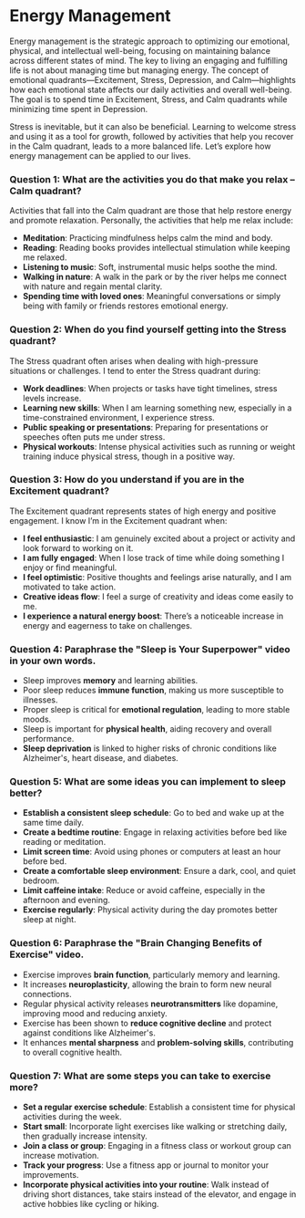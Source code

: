 # Energy Management

Energy management is the strategic approach to optimizing our emotional, physical, and intellectual well-being, focusing on maintaining balance across different states of mind. The key to living an engaging and fulfilling life is not about managing time but managing energy. The concept of emotional quadrants—Excitement, Stress, Depression, and Calm—highlights how each emotional state affects our daily activities and overall well-being. The goal is to spend time in Excitement, Stress, and Calm quadrants while minimizing time spent in Depression.

Stress is inevitable, but it can also be beneficial. Learning to welcome stress and using it as a tool for growth, followed by activities that help you recover in the Calm quadrant, leads to a more balanced life. Let’s explore how energy management can be applied to our lives.

### Question 1: What are the activities you do that make you relax – Calm quadrant?
Activities that fall into the Calm quadrant are those that help restore energy and promote relaxation. Personally, the activities that help me relax include:
- **Meditation**: Practicing mindfulness helps calm the mind and body.
- **Reading**: Reading books provides intellectual stimulation while keeping me relaxed.
- **Listening to music**: Soft, instrumental music helps soothe the mind.
- **Walking in nature**: A walk in the park or by the river helps me connect with nature and regain mental clarity.
- **Spending time with loved ones**: Meaningful conversations or simply being with family or friends restores emotional energy.

### Question 2: When do you find yourself getting into the Stress quadrant?
The Stress quadrant often arises when dealing with high-pressure situations or challenges. I tend to enter the Stress quadrant during:
- **Work deadlines**: When projects or tasks have tight timelines, stress levels increase.
- **Learning new skills**: When I am learning something new, especially in a time-constrained environment, I experience stress.
- **Public speaking or presentations**: Preparing for presentations or speeches often puts me under stress.
- **Physical workouts**: Intense physical activities such as running or weight training induce physical stress, though in a positive way.

### Question 3: How do you understand if you are in the Excitement quadrant?
The Excitement quadrant represents states of high energy and positive engagement. I know I’m in the Excitement quadrant when:
- **I feel enthusiastic**: I am genuinely excited about a project or activity and look forward to working on it.
- **I am fully engaged**: When I lose track of time while doing something I enjoy or find meaningful.
- **I feel optimistic**: Positive thoughts and feelings arise naturally, and I am motivated to take action.
- **Creative ideas flow**: I feel a surge of creativity and ideas come easily to me.
- **I experience a natural energy boost**: There’s a noticeable increase in energy and eagerness to take on challenges.

### Question 4: Paraphrase the "Sleep is Your Superpower" video in your own words.
- Sleep improves **memory** and learning abilities.
- Poor sleep reduces **immune function**, making us more susceptible to illnesses.
- Proper sleep is critical for **emotional regulation**, leading to more stable moods.
- Sleep is important for **physical health**, aiding recovery and overall performance.
- **Sleep deprivation** is linked to higher risks of chronic conditions like Alzheimer's, heart disease, and diabetes.

### Question 5: What are some ideas you can implement to sleep better?
- **Establish a consistent sleep schedule**: Go to bed and wake up at the same time daily.
- **Create a bedtime routine**: Engage in relaxing activities before bed like reading or meditation.
- **Limit screen time**: Avoid using phones or computers at least an hour before bed.
- **Create a comfortable sleep environment**: Ensure a dark, cool, and quiet bedroom.
- **Limit caffeine intake**: Reduce or avoid caffeine, especially in the afternoon and evening.
- **Exercise regularly**: Physical activity during the day promotes better sleep at night.

### Question 6: Paraphrase the "Brain Changing Benefits of Exercise" video.
- Exercise improves **brain function**, particularly memory and learning.
- It increases **neuroplasticity**, allowing the brain to form new neural connections.
- Regular physical activity releases **neurotransmitters** like dopamine, improving mood and reducing anxiety.
- Exercise has been shown to **reduce cognitive decline** and protect against conditions like Alzheimer's.
- It enhances **mental sharpness** and **problem-solving skills**, contributing to overall cognitive health.

### Question 7: What are some steps you can take to exercise more?
- **Set a regular exercise schedule**: Establish a consistent time for physical activities during the week.
- **Start small**: Incorporate light exercises like walking or stretching daily, then gradually increase intensity.
- **Join a class or group**: Engaging in a fitness class or workout group can increase motivation.
- **Track your progress**: Use a fitness app or journal to monitor your improvements.
- **Incorporate physical activities into your routine**: Walk instead of driving short distances, take stairs instead of the elevator, and engage in active hobbies like cycling or hiking.
